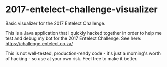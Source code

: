 # 2017-entelect-challenge-visualizer
Basic visualizer for the 2017 Entelect Challenge.

This is a Java application that I quickly hacked together in order to help me test and debug my bot for the 2017 Entelect Challenge.  See here: https://challenge.entelect.co.za/

This is not well-tested, production-ready code - it's just a morning's worth of hacking - so use at your own risk.  Feel free to make it better.
